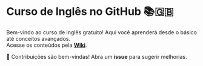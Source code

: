 # Curso de Inglês no GitHub 📚🇬🇧

Bem-vindo ao curso de inglês gratuito! Aqui você aprenderá desde o básico até conceitos avançados.  
Acesse os conteúdos pela **[Wiki](https://github.com/KleberVales/Curso-Ingles-GitHub/wiki/%C3%8Dndice)**.

📝 Contribuições são bem-vindas! Abra um **issue** para sugerir melhorias.
